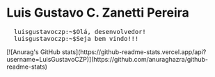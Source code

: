 <h1>Luis Gustavo C. Zanetti Pereira</h1>
<pre>
  <samp>luisgustavoczp:~$</samp><kbd>Olá, desenvolvedor!</kbd>
  <samp>luisgustavoczp:~$</samp><kbd>Seja bem vindo!!!</kbd>
</pre>
[![Anurag's GitHub stats](https://github-readme-stats.vercel.app/api?username=LuisGustavoCZP)](https://github.com/anuraghazra/github-readme-stats)
